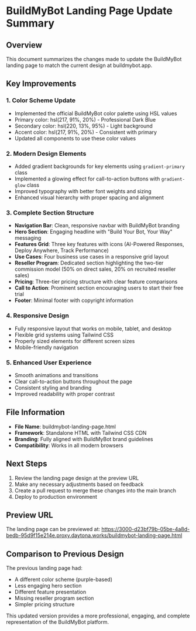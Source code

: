 # BuildMyBot Landing Page Update Summary

## Overview
This document summarizes the changes made to update the BuildMyBot landing page to match the current design at buildmybot.app.

## Key Improvements

### 1. Color Scheme Update
- Implemented the official BuildMyBot color palette using HSL values
- Primary color: hsl(217, 91%, 20%) - Professional Dark Blue
- Secondary color: hsl(220, 13%, 95%) - Light background
- Accent color: hsl(217, 91%, 20%) - Consistent with primary
- Updated all components to use these color values

### 2. Modern Design Elements
- Added gradient backgrounds for key elements using `gradient-primary` class
- Implemented a glowing effect for call-to-action buttons with `gradient-glow` class
- Improved typography with better font weights and sizing
- Enhanced visual hierarchy with proper spacing and alignment

### 3. Complete Section Structure
- **Navigation Bar**: Clean, responsive navbar with BuildMyBot branding
- **Hero Section**: Engaging headline with "Build Your Bot, Your Way" messaging
- **Features Grid**: Three key features with icons (AI-Powered Responses, Deploy Anywhere, Track Performance)
- **Use Cases**: Four business use cases in a responsive grid layout
- **Reseller Program**: Dedicated section highlighting the two-tier commission model (50% on direct sales, 20% on recruited reseller sales)
- **Pricing**: Three-tier pricing structure with clear feature comparisons
- **Call to Action**: Prominent section encouraging users to start their free trial
- **Footer**: Minimal footer with copyright information

### 4. Responsive Design
- Fully responsive layout that works on mobile, tablet, and desktop
- Flexible grid systems using Tailwind CSS
- Properly sized elements for different screen sizes
- Mobile-friendly navigation

### 5. Enhanced User Experience
- Smooth animations and transitions
- Clear call-to-action buttons throughout the page
- Consistent styling and branding
- Improved readability with proper contrast

## File Information
- **File Name**: buildmybot-landing-page.html
- **Framework**: Standalone HTML with Tailwind CSS CDN
- **Branding**: Fully aligned with BuildMyBot brand guidelines
- **Compatibility**: Works in all modern browsers

## Next Steps
1. Review the landing page design at the preview URL
2. Make any necessary adjustments based on feedback
3. Create a pull request to merge these changes into the main branch
4. Deploy to production environment

## Preview URL
The landing page can be previewed at: https://3000-d23bf79b-05be-4a8d-bedb-95d9f15e214e.proxy.daytona.works/buildmybot-landing-page.html

## Comparison to Previous Design
The previous landing page had:
- A different color scheme (purple-based)
- Less engaging hero section
- Different feature presentation
- Missing reseller program section
- Simpler pricing structure

This updated version provides a more professional, engaging, and complete representation of the BuildMyBot platform.